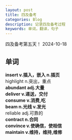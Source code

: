 ```yaml
---
layout: post
title: 四及备考
categories: Blog
description: 记录四及备考过程
keywords: 单词，翻译，句子
---    
```

四及备考第五天！ 2024-10-18  
 
 ## 单词
 **insert v.插入，嵌入 n.插页**  
highlight n.突出，重点  
**abundant adj.大量**  
**deliver v.递送，交付**  
**consume  v.消费,吃**  
**beam n.光线 v.发光**  
reliable adj.可靠的  
**contract n.合同**  
**convince v.使确信，使相信**  
**maintain v.维持，维持,维修**  
